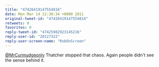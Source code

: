 ```yaml
---
title: "47426419147554816"
date: Mon Mar 14 22:38:34 +0000 2011
original-tweet-id: "47426419147554816"
retweets: 0
favorites: 0
reply-tweet-id: "47425982923145216"
reply-user-id: "20127322"
reply-user-screen-name: "RobOnScreen"
---
```

<a href="https://twitter.com/MrCurmudgeonly">@MrCurmudgeonly</a> Thatcher stopped that chaos. Again people didn't see the sense behind it.
